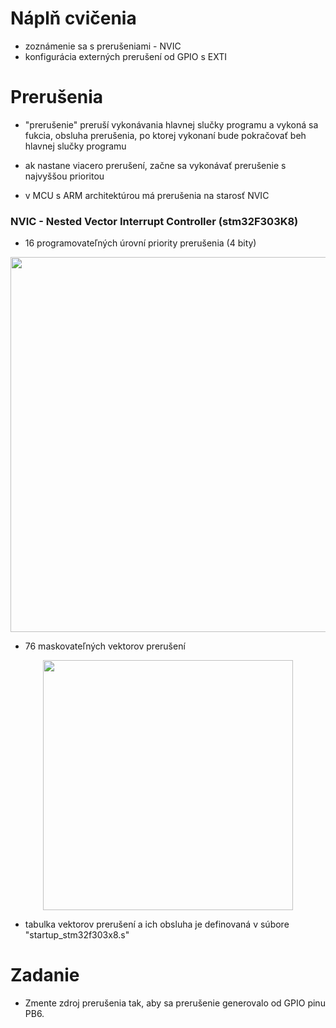 # Náplň cvičenia
- zoznámenie sa s prerušeniami - NVIC
- konfigurácia externých prerušení od GPIO s EXTI

# Prerušenia
- "prerušenie" preruší vykonávania hlavnej slučky programu a vykoná sa fukcia, obsluha prerušenia, po ktorej vykonaní bude pokračovať beh hlavnej slučky programu

- ak nastane viacero prerušení, začne sa vykonávať prerušenie s najvyššou prioritou

- v MCU s ARM architektúrou má prerušenia na starosť NVIC

### NVIC - Nested Vector Interrupt Controller (stm32F303K8)
- 16 programovateľných úrovní priority prerušenia (4 bity)
<p align="center">
    <img src="https://community.arm.com/cfs-file/__key/communityserver-blogs-components-weblogfiles/00-00-00-21-42/4212.figure_5F00_2_5F00_nested_5F00_interrupt.jpg" width="600">
</p>

- 76 maskovateľných vektorov prerušení
<p align="center">
    <img src="https://community.arm.com/cfs-file/__key/communityserver-blogs-components-weblogfiles/00-00-00-21-42/6378.figure_5F00_3_5F00_nvic.jpg" width="400">
</p>

- tabulka vektorov prerušení a ich obsluha je definovaná v súbore "startup_stm32f303x8.s"

# Zadanie
- Zmente zdroj prerušenia tak, aby sa prerušenie generovalo od GPIO pinu PB6.
